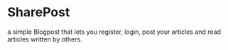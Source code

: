 # SharePost

a simple Blogpost that lets you register, login, post your articles and read articles written by others.
